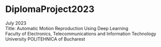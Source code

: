 # DiplomaProject2023
July 2023  
Title: Automatic Motion Reproduction Using Deep Learning  
Faculty of Electronics, Telecommunications and Information Technology  
University POLITEHNICA of Bucharest 
